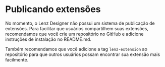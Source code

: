 # Publicando extensões

No momento, o Lenz Designer não possui um sistema de publicação de extensões. Para facilitar que usuários compartilhem suas extensões, recomendamos que você crie um repositório no GitHub e adicione instruções de instalação no README.md.

Também recomendamos que você adicione a tag `lenz-extension` ao repositório para que outros usuários possam encontrar sua extensão mais facilmente.